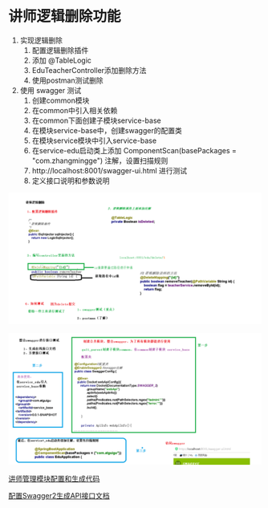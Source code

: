 # 讲师逻辑删除功能

1. 实现逻辑删除
   1. 配置逻辑删除插件
   2. 添加 @TableLogic
   3. EduTeacherController添加删除方法
   4. 使用postman测试删除
2. 使用 swagger 测试
   1. 创建common模块
   2. 在common中引入相关依赖
   3. 在common下面创建子模块service-base
   4. 在模块service-base中，创建swagger的配置类
   5. 在模块service模块中引入service-base
   6. 在service-edu启动类上添加 ComponentScan(basePackages = "com.zhangmingge") 注解，设置扫描规则
   7. http://localhost:8001/swagger-ui.html 进行测试
   8. 定义接口说明和参数说明

![](../../doc/day02/day02随堂笔记/6-讲师逻辑删除接口.png)

![](../../doc/day02/day02随堂笔记/7-swagger整合过程.png)

[讲师管理模块配置和生成代码](../../doc/day02/day02项目【环境搭建和讲师管理接口开发】/2-讲师管理接口开发/01-讲师管理模块配置和生成代码.ziw)

[配置Swagger2生成API接口文档](../../doc/day02/day02项目【环境搭建和讲师管理接口开发】/2-讲师管理接口开发/02-配置Swagger2生成API接口文档.ziw)